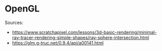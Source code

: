 # OpenGL


Sources:
 - https://www.scratchapixel.com/lessons/3d-basic-rendering/minimal-ray-tracer-rendering-simple-shapes/ray-sphere-intersection.html
 - https://glm.g-truc.net/0.9.4/api/a00141.html
